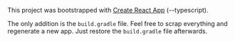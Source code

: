 This project was bootstrapped with [Create React App](https://github.com/facebook/create-react-app)
(--typescript).

The only addition is the `build.gradle` file. Feel free to scrap everything
and regenerate a new app. Just restore the `build.gradle` file afterwards. 